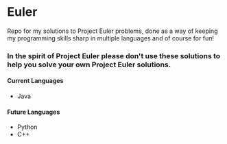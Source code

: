 # Euler
Repo for my solutions to Project Euler problems, done as a way of keeping my programming skills sharp in multiple languages and of course for fun!
### In the spirit of Project Euler please don't use these solutions to help you solve your own Project Euler solutions.
#### Current Languages
* Java

#### Future Languages
* Python
* C++
